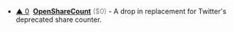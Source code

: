 - <a href="#vote-form" class="vote-link" rel="modal:open" id="recbnYnR9vfFElPEb">&#x25B2; <span class="count">0</span></a> &nbsp;**[OpenShareCount](http://opensharecount.com/)** <span style="color: grey;">($0)</span> - A drop in replacement for Twitter's deprecated share counter.

